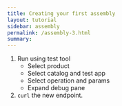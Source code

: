 ```yaml
---
title: Creating your first assembly
layout: tutorial
sidebar: assembly
permalink: /assembly-3.html
summary:
---
```


1. Run using test tool
   - Select product
   - Select catalog and test app
   - Select operation and params
   - Expand debug pane
1. `curl` the new endpoint.  
